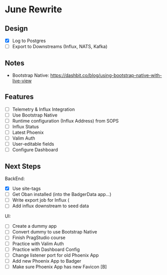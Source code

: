 # June Rewrite

## Design

- [x] Log to Postgres 
- [ ] Export to Downstreams (Influx, NATS, Kafka)

## Notes

- Bootstrap Native: https://dashbit.co/blog/using-bootstrap-native-with-live-view

## Features

- [ ] Telemetry & Influx Integration
- [ ] Use Bootstrap Native
- [ ] Runtime configuration (Influx Address) from SOPS
- [ ] Influx Status
- [ ] Latest Phoenix
- [ ] Valim Auth
- [ ] User-editable fields
- [ ] Configure Dashboard

## Next Steps

BackEnd:
- [x] Use site-tags
- [ ] Get Oban installed (into the BadgerData app...)
- [ ] Write export job for Influx (
- [ ] Add influx downstream to seed data

UI:
- [ ] Create a dummy app
- [ ] Convert dummy to use Bootstrap Native
- [ ] Finish PragStudio course
- [ ] Practice with Valim Auth
- [ ] Practice with Dashboard Config
- [ ] Change listener port for old Phoenix App
- [ ] Add new Phoenix App to Badger
- [ ] Make sure Phoenix App has new Favicon [B]
